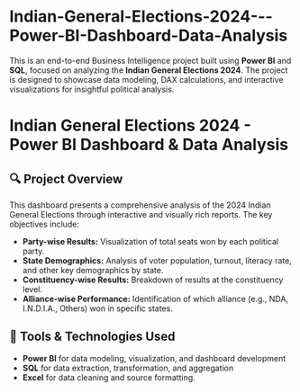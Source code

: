 # Indian-General-Elections-2024---Power-BI-Dashboard-Data-Analysis
This is an end-to-end Business Intelligence project built using **Power BI** and **SQL**, focused on analyzing the **Indian General Elections 2024**. The project is designed to showcase data modeling, DAX calculations, and interactive visualizations for insightful political analysis.
# Indian General Elections 2024 - Power BI Dashboard & Data Analysis

## 🔍 Project Overview

This dashboard presents a comprehensive analysis of the 2024 Indian General Elections through interactive and visually rich reports. The key objectives include:

- **Party-wise Results:** Visualization of total seats won by each political party.
- **State Demographics:** Analysis of voter population, turnout, literacy rate, and other key demographics by state.
- **Constituency-wise Results:** Breakdown of results at the constituency level.
- **Alliance-wise Performance:** Identification of which alliance (e.g., NDA, I.N.D.I.A., Others) won in specific states.

## 🧰 Tools & Technologies Used
- **Power BI** for data modeling, visualization, and dashboard development
- **SQL** for data extraction, transformation, and aggregation
- **Excel** for data cleaning and source formatting.
